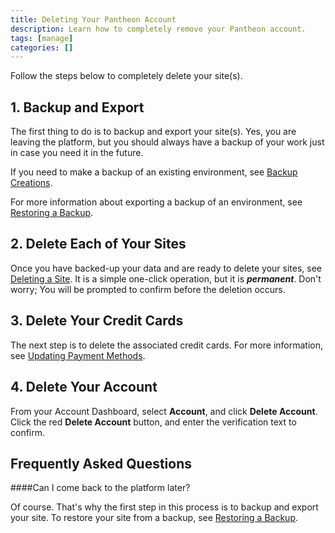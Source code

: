```yaml
---
title: Deleting Your Pantheon Account
description: Learn how to completely remove your Pantheon account.
tags: [manage]
categories: []
---
```

Follow the steps below to completely delete your site(s).

## 1. Backup and Export

The first thing to do is to backup and export your site(s). Yes, you are leaving the platform, but you should always have a backup of your work just in case you need it in the future.

If you need to make a backup of an existing environment, see [Backup Creations](/docs/backups).

For more information about exporting a backup of an environment, see [Restoring a Backup](/docs/restore-environment-backup).

## 2. Delete Each of Your Sites

Once you have backed-up your data and are ready to delete your sites, see [Deleting a Site](/docs/delete-site). It is a simple one-click operation, but it is **_permanent_**. Don't worry; You will be prompted to confirm before the deletion occurs.

## 3. Delete Your Credit Cards

The next step is to delete the associated credit cards. For more information, see [Updating Payment Methods](/docs/update-payment-method).

## 4. Delete Your Account

From your Account Dashboard, select **Account**, and click **Delete Account**. Click the red **Delete Account** button, and enter the verification text to confirm.

## Frequently Asked Questions

####Can I come back to the platform later?

Of course. That's why the first step in this process is to backup and export your site. To restore your site from a backup, see [Restoring a Backup](/docs/restore-environment-backup).
